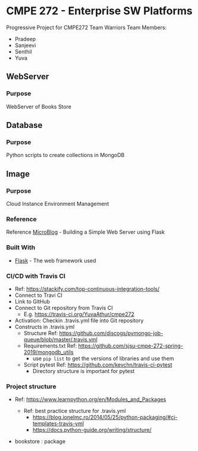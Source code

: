 # CMPE 272 - Enterprise SW Platforms
Progressive Project for CMPE272 
Team Warriors 
Team Members:
* Pradeep 
* Sanjeevi
* Senthil
* Yuva

## WebServer
### Purpose 
WebServer of Books Store

## Database
### Purpose
Python scripts to create collections in MongoDB

## Image
### Purpose
Cloud Instance Environment Management

### Reference
Reference [MicroBlog](https://blog.miguelgrinberg.com/post/the-flask-mega-tutorial-part-i-hello-world) - Building a Simple Web Server using Flask

### Built With
* [Flask](https://www.palletsprojects.com/) - The web framework used

### CI/CD with Travis CI
* Ref: https://stackify.com/top-continuous-integration-tools/ 
* Connect to Travi CI 
* Link to GitHub
* Connect to Git repository from Travis CI
    * E.g. https://travis-ci.org/YuvaAthur/cmpe272
* Activation: Checkin .travis.yml file into Git repository
* Constructs in .travis.yml
    * Structure Ref: https://github.com/discogs/pymongo-job-queue/blob/master/.travis.yml
    * Requirements.txt Ref: https://github.com/sjsu-cmpe-272-spring-2019/mongodb_utils 
        * use `pip list` to get the versions of libraries and use them
    * Script pytest Ref: https://github.com/kevchn/travis-ci-pytest 
        * Directory structure is important for pytest

### Project structure 
* Ref: https://www.learnpython.org/en/Modules_and_Packages 
    * Ref: best practice structure for .travis.yml
        * https://blog.ionelmc.ro/2014/05/25/python-packaging/#ci-templates-travis-yml
        * https://docs.python-guide.org/writing/structure/
 
* bookstore : package

